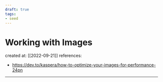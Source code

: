 ```yaml
---
draft: true
tags: 
- seed
---
```


# Working with Images

created at: [[2022-09-21]]
references:

- https://dev.to/kaspera/how-to-optimize-your-images-for-performance-24pn

---
